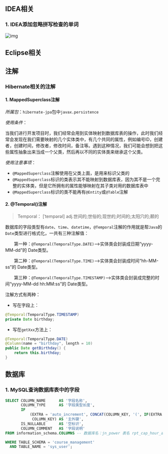 

## IDEA相关

### 1. IDEA添加忽略拼写检查的单词

![img](https://gitee.com/szimo/picture_repository/raw/master/images/20200904090313.png)

## Eclipse相关



## 注解

### Hibernate相关的注解

#### 1. MappedSuperclass注解

*所属包*：`hibernate-jpa`包中`javax.persistence`

*使用条件*：

当我们进行开发项目时，我们经常会用到实体映射到数据库表的操作，此时我们经常会发现在我们需要映射的几个实体类中，有几个共同的属性，例如编号ID，创建者，创建时间，修改者，修改时间，备注等。遇到这种情况，我们可能会想到把这些属性抽象出来当成一个父类，然后再以不同的实体类来继承这个父类。

*使用注意事项*：

- `@MappedSuperclass`注解使用在父类上面，是用来标识父类的
- `@MappedSuperclass`标识的类表示其不能映射到数据库表，因为其不是一个完整的实体类，但是它所拥有的属性能够映射在其子类对用的数据库表中
- `@MappedSuperclass`标识的类不能再有`@Entity`或`@Table`注解

#### 2. @Temporal()注解

> Temporal： [ˈtempərəl] adj.世间的;世俗的;现世的;时间的;太阳穴的;颞的

数据库的字段类型有`date`、`time`、`datetime`，`@Temporal`注解的作用就是帮`Java`的`Date`类型进行格式化，一共有三种注解值：

　　第一种：`@Temporal(TemporalType.DATE)`——>实体类会封装成日期“yyyy-MM-dd”的 Date类型。

　　第二种：`@Temporal(TemporalType.TIME)`——>实体类会封装成时间“hh-MM-ss”的 Date类型。

　　第三种：`@Temporal(TemporalType.TIMESTAMP)`——>实体类会封装成完整的时间“yyyy-MM-dd hh:MM:ss”的 Date类型。

注解方式有两种：

- 写在字段上：

```java
@Temporal(TemporalType.TIMESTAMP)
private Date birthday;
```

- 写在`getXxx`方法上：

```java
@Temporal(TemporalType.DATE)
@Column(name = "birthday", length = 10)
public Date getBirthday() {
    return this.birthday;
}
```

## 数据库

### 1. MySQL查询数据库表中的字段

```sql
SELECT COLUMN_NAME      AS '字段名称',
       COLUMN_TYPE      AS '字段类型长度',
       IF
           (EXTRA = 'auto_increment', CONCAT(COLUMN_KEY, '(', IF(EXTRA = 'auto_increment', '自增长', EXTRA), ')'),
            COLUMN_KEY) AS '主外键',
       IS_NULLABLE      AS '空标识',
       COLUMN_COMMENT   AS '字段说明'
FROM information_schema.COLUMNS -- 数据库名：jn_power 表名 rpt_cap_hour_ammeter_201810

WHERE TABLE_SCHEMA = 'course_management'
  AND TABLE_NAME = 'sys_user';
```

